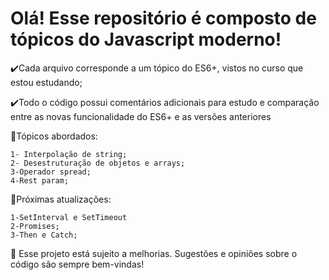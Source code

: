 <h1>Olá! Esse repositório é composto de tópicos do Javascript moderno!</h1>

✔️Cada arquivo corresponde a um tópico do ES6+, vistos no curso que estou estudando;

✔️Todo o código possui comentários adicionais para estudo e comparação entre as novas funcionalidade do ES6+ e as versões anteriores

📝Tópicos abordados:

    1- Interpolação de string; 
    2- Desestruturação de objetos e arrays; 
    3-Operador spread;
    4-Rest param;

📝Próximas atualizações:

    1-SetInterval e SetTimeout
    2-Promises;
    3-Then e Catch;

🌱 Esse projeto está sujeito a melhorias. Sugestões e opiniões sobre o código são sempre bem-vindas!
